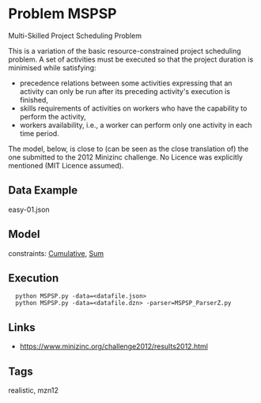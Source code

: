# Problem MSPSP

Multi-Skilled Project Scheduling Problem

This is a variation of the basic resource-constrained project scheduling problem.
A set of activities must be executed so that the project duration is minimised while satisfying:
  - precedence relations between some activities expressing that an activity can only be run after its preceding activity's execution is finished,
  - skills requirements of activities on workers who have the capability to  perform the activity,
  - workers availability, i.e., a worker can perform only one activity in each time period.

The model, below, is close to (can be seen as the close translation of) the one submitted to the 2012 Minizinc challenge.
No Licence was explicitly mentioned (MIT Licence assumed).

## Data Example
  easy-01.json

## Model
  constraints: [Cumulative](http://pycsp.org/documentation/constraints/Cumulative), [Sum](http://pycsp.org/documentation/constraints/Sum)

## Execution
```
  python MSPSP.py -data=<datafile.json>
  python MSPSP.py -data=<datafile.dzn> -parser=MSPSP_ParserZ.py
```

## Links
  - https://www.minizinc.org/challenge2012/results2012.html

## Tags
  realistic, mzn12
